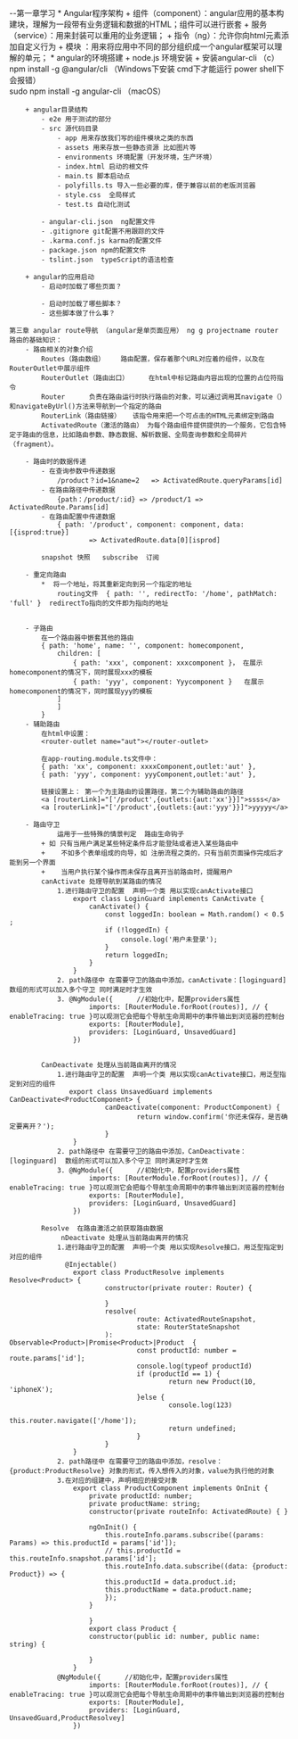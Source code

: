 --第一章学习
    * Angular程序架构
        + 组件（component）：angular应用的基本构建块，理解为一段带有业务逻辑和数据的HTML；组件可以进行嵌套
        + 服务（service）：用来封装可以重用的业务逻辑；
        + 指令（ng）：允许你向html元素添加自定义行为
        + 模块 ：用来将应用中不同的部分组织成一个angular框架可以理解的单元；
    * angular的环境搭建
        + node.js 环境安装
        + 安装angular-cli 
            （c）npm install -g @angular/cli （Windows下安装 cmd下才能运行 power shell下会报错）  
                sudo npm install -g angular-cli （macOS）
       
        + angular目录结构        
            - e2e 用于测试的部分
            - src 源代码目录
                - app 用来存放我们写的组件模块之类的东西
                - assets 用来存放一些静态资源 比如图片等
                - environments 环境配置（开发环境，生产环境）
                - index.html 启动的根文件
                - main.ts 脚本启动点
                - polyfills.ts 导入一些必要的库，便于兼容以前的老版浏览器
                - style.css  全局样式
                - test.ts 自动化测试

            - angular-cli.json  ng配置文件
            - .gitignore git配置不用跟踪的文件          
            - .karma.conf.js karma的配置文件
            - package.json npm的配置文件
            - tslint.json  typeScript的语法检查

        + angular的应用启动
            - 启动时加载了哪些页面？
                
            - 启动时加载了哪些脚本？
            - 这些脚本做了什么事？    

    第三章 angular route导航 （angular是单页面应用） ng g projectname router
    路由的基础知识：
        - 路由相关的对象介绍
            Routes（路由数组）    路由配置，保存着那个URL对应着的组件，以及在RouterOutlet中展示组件 
            RouterOutlet（路由出口）     在html中标记路由内容出现的位置的占位符指令
            Router      负责在路由运行时执行路由的对象，可以通过调用其navigate（）和navigateByUrl()方法来导航到一个指定的路由
            RouterLink（路由链接）   该指令用来把一个可点击的HTML元素绑定到路由
            ActivatedRoute（激活的路由） 为每个路由组件提供提供的一个服务，它包含特定于路由的信息，比如路由参数、静态数据、解析数据、全局查询参数和全局碎片（fragment）。

        - 路由时的数据传递
            - 在查询参数中传递数据
                /product？id=1&name=2   => ActivatedRoute.queryParams[id]  
            - 在路由路径中传递数据
                {path：/product/:id} => /product/1 => ActivatedRoute.Params[id]  
            - 在路由配置中传递数据
                { path: '/product', component: component, data:[{isprod:true}] 
                        => ActivatedRoute.data[0][isprod] 

            snapshot 快照   subscribe  订阅            
            
        - 重定向路由
            *  将一个地址，将其重新定向到另一个指定的地址
                routing文件  { path: '', redirectTo: '/home', pathMatch: 'full' }  redirectTo指向的文件即为指向的地址

        
        - 子路由 
            在一个路由器中嵌套其他的路由
            { path: 'home', name: '', component: homecomponent,
                children: [
                    { path: 'xxx', component: xxxcomponent }， 在展示homecomponent的情况下，同时展现xxx的模板
                    { path: 'yyy', component: Yyycomponent }   在展示homecomponent的情况下，同时展现yyy的模板
                ]
                ]
            }
        - 辅助路由
            在html中设置：
            <router-outlet name="aut"></router-outlet>

            在app-routing.module.ts文件中：
            { path: 'xx', component: xxxxComponent,outlet:'aut' },   
            { path: 'yyy', component: yyyComponent,outlet:'aut' }, 

            链接设置上： 第一个为主路由的设置路径，第二个为辅助路由的路径
            <a [routerLink]="['/product',{outlets:{aut:'xx'}}]">ssss</a>
            <a [routerLink]="['/product',{outlets:{aut:'yyy'}}]">yyyyy</a>

        - 路由守卫
                运用于一些特殊的情景判定  路由生命钩子
            + 如 只有当用户满足某些特定条件后才能登陆或者进入某些路由中
            +    不如多个表单组成的向导，如 注册流程之类的，只有当前页面操作完成后才能到另一个界面
            +    当用户执行某个操作而未保存且离开当前路由时，提醒用户
            canActivate 处理导航到某路由的情况
                1.进行路由守卫的配置  声明一个类 用以实现canActivate接口
                    export class LoginGuard implements CanActivate {
                        canActivate() {
                            const loggedIn: boolean = Math.random() < 0.5 ;
                            if (!loggedIn) {
                                console.log('用户未登录');
                            }
                            return loggedIn;
                        }
                    }
                2. path路径中 在需要守卫的路由中添加，canActivate：[loginguard]  数组的形式可以加入多个守卫 同时满足时才生效    
                3. @NgModule({      //初始化中，配置providers属性 
                        imports: [RouterModule.forRoot(routes)], // { enableTracing: true }可以观测它会把每个导航生命周期中的事件输出到浏览器的控制台
                        exports: [RouterModule],
                        providers: [LoginGuard, UnsavedGuard]
                    })


            CanDeactivate 处理从当前路由离开的情况
                1.进行路由守卫的配置  声明一个类 用以实现canActivate接口，用泛型指定到对应的组件
                   export class UnsavedGuard implements CanDeactivate<ProductComponent> {
                            canDeactivate(component: ProductComponent) {
                                    return window.confirm('你还未保存，是否确定要离开？');
                            }
                    }
                2. path路径中 在需要守卫的路由中添加，CanDeactivate：[loginguard]  数组的形式可以加入多个守卫 同时满足时才生效    
                3. @NgModule({      //初始化中，配置providers属性 
                        imports: [RouterModule.forRoot(routes)], // { enableTracing: true }可以观测它会把每个导航生命周期中的事件输出到浏览器的控制台
                        exports: [RouterModule],
                        providers: [LoginGuard, UnsavedGuard]
                    })

            Resolve  在路由激活之前获取路由数据
                 nDeactivate 处理从当前路由离开的情况
                1.进行路由守卫的配置  声明一个类 用以实现Resolve接口，用泛型指定到对应的组件
                  @Injectable()
                    export class ProductResolve implements Resolve<Product> {
                            constructor(private router: Router) {

                            }
                            resolve(
                                    route: ActivatedRouteSnapshot,
                                    state: RouterStateSnapshot
                            ): Observable<Product>|Promise<Product>|Product  {
                                    const productId: number = route.params['id'];
                                    console.log(typeof productId)
                                    if (productId == 1) {
                                            return new Product(10, 'iphoneX');
                                    }else {
                                            console.log(123)
                                            this.router.navigate(['/home']);
                                            return undefined;
                                    }
                            }
                    }
                2. path路径中 在需要守卫的路由中添加，resolve：{product:ProductResolve} 对象的形式，传入想传入的对象，value为执行他的对象    
                3.在对应的组建中，声明相应的接受对象 
                    export class ProductComponent implements OnInit {
                        private productId: number;
                        private productName: string;
                        constructor(private routeInfo: ActivatedRoute) { }

                        ngOnInit() {
                            this.routeInfo.params.subscribe((params: Params) => this.productId = params['id']);
                            // this.productId = this.routeInfo.snapshot.params['id'];
                            this.routeInfo.data.subscribe((data: {product: Product}) => {
                            this.productId = data.product.id;
                            this.productName = data.product.name;
                            });
                        }

                        }
                        export class Product {
                        constructor(public id: number, public name: string) {

                        }
                    }
                @NgModule({      //初始化中，配置providers属性 
                        imports: [RouterModule.forRoot(routes)], // { enableTracing: true }可以观测它会把每个导航生命周期中的事件输出到浏览器的控制台
                        exports: [RouterModule],
                        providers: [LoginGuard, UnsavedGuard,ProductResolvey]
                    })   
